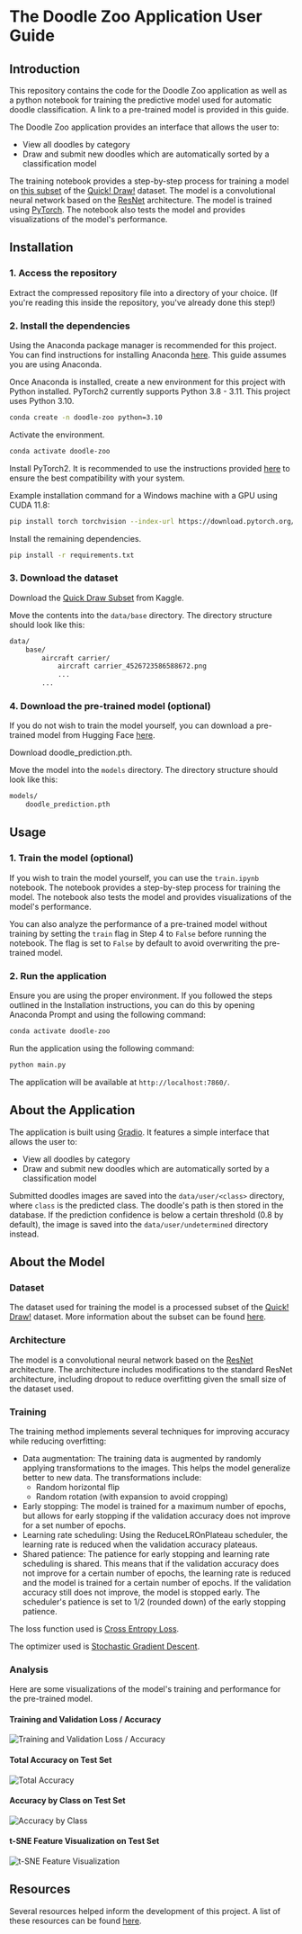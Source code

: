 # The Doodle Zoo Application User Guide

## Introduction

This repository contains the code for the Doodle Zoo application as well as a python notebook for training the predictive model used for automatic doodle classification. A link to a pre-trained model is provided in this guide.

The Doodle Zoo application provides an interface that allows the user to:

-   View all doodles by category
-   Draw and submit new doodles which are automatically sorted by a classification model

The training notebook provides a step-by-step process for training a model on [this subset](https://www.kaggle.com/datasets/emiliuz/quick-draw-subset) of the [Quick! Draw!](https://quickdraw.withgoogle.com/) dataset. The model is a convolutional neural network based on the [ResNet](https://arxiv.org/pdf/1512.03385.pdf) architecture. The model is trained using [PyTorch](https://pytorch.org/). The notebook also tests the model and provides visualizations of the model's performance.

## Installation

### 1. Access the repository

Extract the compressed repository file into a directory of your choice. (If you're reading this inside the repository, you've already done this step!)

### 2. Install the dependencies

Using the Anaconda package manager is recommended for this project. You can find instructions for installing Anaconda [here](https://docs.anaconda.com/anaconda/install/). This guide assumes you are using Anaconda.

Once Anaconda is installed, create a new environment for this project with Python installed. PyTorch2 currently supports Python 3.8 - 3.11. This project uses Python 3.10.

```bash
conda create -n doodle-zoo python=3.10
```

Activate the environment.

```bash
conda activate doodle-zoo
```

Install PyTorch2. It is recommended to use the instructions provided [here](https://pytorch.org/get-started/locally/) to ensure the best compatibility with your system.

Example installation command for a Windows machine with a GPU using CUDA 11.8:

```bash
pip install torch torchvision --index-url https://download.pytorch.org/whl/cu118
```

Install the remaining dependencies.

```bash
pip install -r requirements.txt
```

### 3. Download the dataset

Download the [Quick Draw Subset](https://www.kaggle.com/datasets/emiliuz/quick-draw-subset) from Kaggle.

Move the contents into the `data/base` directory. The directory structure should look like this:

```bash
data/
    base/
        aircraft carrier/
            aircraft carrier_4526723586588672.png
            ...
        ...
```

### 4. Download the pre-trained model (optional)

If you do not wish to train the model yourself, you can download a pre-trained model from Hugging Face [here](https://huggingface.co/mlenno1/doodle_prediction/tree/main).

Download doodle_prediction.pth.

Move the model into the `models` directory. The directory structure should look like this:

```bash
models/
    doodle_prediction.pth
```

## Usage

### 1. Train the model (optional)

If you wish to train the model yourself, you can use the `train.ipynb` notebook. The notebook provides a step-by-step process for training the model. The notebook also tests the model and provides visualizations of the model's performance.

You can also analyze the performance of a pre-trained model without training by setting the `train` flag in Step 4 to `False` before running the notebook. The flag is set to `False` by default to avoid overwriting the pre-trained model.

### 2. Run the application

Ensure you are using the proper environment. If you followed the steps outlined in the Installation instructions, you can do this by opening Anaconda Prompt and using the following command:

```bash
conda activate doodle-zoo
```

Run the application using the following command:

```bash
python main.py
```

The application will be available at `http://localhost:7860/`.

## About the Application

The application is built using [Gradio](https://www.gradio.app/). It features a simple interface that allows the user to:

-   View all doodles by category
-   Draw and submit new doodles which are automatically sorted by a classification model

Submitted doodles images are saved into the `data/user/<class>` directory, where `class` is the predicted class. The doodle's path is then stored in the database. If the prediction confidence is below a certain threshold (0.8 by default), the image is saved into the `data/user/undetermined` directory instead.

## About the Model

### Dataset

The dataset used for training the model is a processed subset of the [Quick! Draw!](https://quickdraw.withgoogle.com/) dataset. More information about the subset can be found [here](https://github.com/emizzz/Quick-Draw-Subset).

### Architecture

The model is a convolutional neural network based on the [ResNet](https://arxiv.org/pdf/1512.03385.pdf) architecture. The architecture includes modifications to the standard ResNet architecture, including dropout to reduce overfitting given the small size of the dataset used.

### Training

The training method implements several techniques for improving accuracy while reducing overfitting:

-   Data augmentation: The training data is augmented by randomly applying transformations to the images. This helps the model generalize better to new data. The transformations include:
    -   Random horizontal flip
    -   Random rotation (with expansion to avoid cropping)
-   Early stopping: The model is trained for a maximum number of epochs, but allows for early stopping if the validation accuracy does not improve for a set number of epochs.
-   Learning rate scheduling: Using the ReduceLROnPlateau scheduler, the learning rate is reduced when the validation accuracy plateaus.
-   Shared patience: The patience for early stopping and learning rate scheduling is shared. This means that if the validation accuracy does not improve for a certain number of epochs, the learning rate is reduced and the model is trained for a certain number of epochs. If the validation accuracy still does not improve, the model is stopped early. The scheduler's patience is set to 1/2 (rounded down) of the early stopping patience.

The loss function used is [Cross Entropy Loss](https://pytorch.org/docs/stable/generated/torch.nn.CrossEntropyLoss.html).

The optimizer used is [Stochastic Gradient Descent](https://pytorch.org/docs/stable/generated/torch.optim.SGD.html).

### Analysis

Here are some visualizations of the model's training and performance for the pre-trained model.

#### Training and Validation Loss / Accuracy

![Training and Validation Loss / Accuracy](analysis/train_loss_acc.png)

#### Total Accuracy on Test Set

![Total Accuracy](analysis/test_acc_pie.png)

#### Accuracy by Class on Test Set

![Accuracy by Class](analysis/test_acc_all_histo.png)

#### t-SNE Feature Visualization on Test Set

![t-SNE Feature Visualization](analysis/test_features_t_sne.png)

## Resources

Several resources helped inform the development of this project. A list of these resources can be found [here](resources.md).
